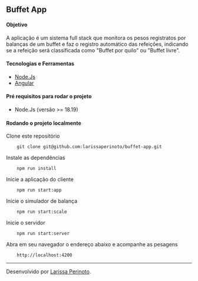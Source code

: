 ## Buffet App

#### Objetivo

A aplicação é um sistema full stack que monitora os pesos registratos por balanças de um buffet e faz o registro automático das refeições, indicando se a refeição será classificada como "Buffet por quilo" ou "Buffet livre".

#### Tecnologias e Ferramentas

- [Node.Js](https://nodejs.org/en)
- [Angular](https://angular.dev/)

#### Pré requisitos para rodar o projeto

- Node.Js (versão >= 18.19)

#### Rodando o projeto localmente

Clone este repositório

        git clone git@github.com:larissaperinoto/buffet-app.git

Instale as dependências

        npm run install

Inicie a aplicação do cliente

        npm run start:app

Inicie o simulador de balança

        npm run start:scale

Inicie o servidor

        npm run start:server

Abra em seu navegador o endereço abaixo e acompanhe as pesagens

        http://localhost:4200

---

Desenvolvido por [Larissa Perinoto](hhtps://www.linkedin.com/in/larissaperinoto).
